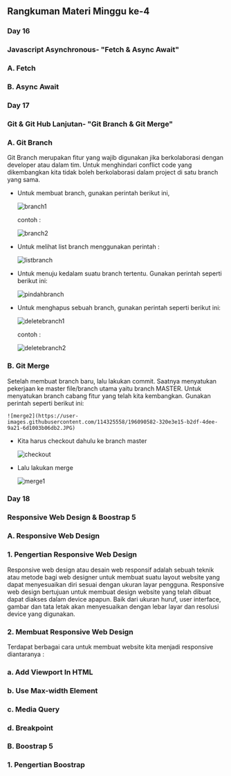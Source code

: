 ## Rangkuman Materi Minggu ke-4
### Day 16
### Javascript Asynchronous- "Fetch & Async Await"
### A. Fetch
### B. Async Await

### Day 17
### Git & Git Hub Lanjutan- "Git Branch & Git Merge"
### A. Git Branch
Git Branch merupakan fitur yang wajib digunakan jika berkolaborasi dengan developer atau dalam tim. Untuk menghindari conflict code yang dikembangkan 
kita tidak boleh berkolaborasi dalam project di satu branch yang sama.
  - Untuk membuat branch, gunakan perintah berikut ini,
    
    ![branch1](https://user-images.githubusercontent.com/114325558/196090060-f86d69d2-f439-4c98-97e8-df1bf40ceede.JPG)
    
    contoh :
    
    ![branch2](https://user-images.githubusercontent.com/114325558/196090077-c278c60f-0829-470e-b243-6246e7c36b07.JPG)
    
  - Untuk melihat list branch menggunakan perintah :
  
    ![listbranch](https://user-images.githubusercontent.com/114325558/196089481-bd1293f4-acfd-4487-84b1-b5bf852984f8.JPG)
    
  - Untuk menuju kedalam suatu branch tertentu. Gunakan perintah seperti berikut ini:
  
    ![pindahbranch](https://user-images.githubusercontent.com/114325558/196089417-4da76715-1723-44a7-aa5a-997edd9acc2e.JPG)
    
  - Untuk menghapus sebuah branch, gunakan perintah seperti berikut ini:
    
    ![deletebranch1](https://user-images.githubusercontent.com/114325558/196089593-7e1eebad-5e5e-43d8-b7e6-61f5d0626c08.JPG)
    
    contoh :
    
    ![deletebranch2](https://user-images.githubusercontent.com/114325558/196089659-25652154-5a03-410c-9f77-f7e653088786.JPG)
    
### B. Git Merge
Setelah membuat branch baru, lalu lakukan commit. Saatnya menyatukan pekerjaan ke master file/branch utama yaitu branch MASTER.
Untuk menyatukan branch cabang fitur yang telah kita kembangkan. Gunakan perintah seperti berikut ini:

    ![merge2](https://user-images.githubusercontent.com/114325558/196090582-320e3e15-b2df-4dee-9a21-6d1003b06db2.JPG)
    
  - Kita harus checkout dahulu ke branch master

    ![checkout](https://user-images.githubusercontent.com/114325558/196090348-e60ef052-b481-4014-a342-bf7179fe347a.JPG)
    
  - Lalu lakukan merge

    ![merge1](https://user-images.githubusercontent.com/114325558/196090428-9c92552a-b054-45a6-b601-09fc0c38dbd0.JPG)
  
### Day 18
### Responsive Web Design & Boostrap 5
### A. Responsive Web Design
### 1. Pengertian Responsive Web Design
Responsive web design atau desain web responsif adalah sebuah teknik atau metode bagi web designer untuk membuat suatu layout website yang dapat menyesuaikan 
diri sesuai dengan ukuran layar pengguna. Responsive web design bertujuan untuk membuat design website yang telah dibuat dapat diakses dalam device apapun.
Baik dari ukuran huruf, user interface, gambar dan tata letak akan menyesuaikan dengan lebar layar dan resolusi device yang digunakan.

### 2. Membuat Responsive Web Design
Terdapat berbagai cara untuk membuat website kita menjadi responsive diantaranya :
  ### a. Add Viewport In HTML
  ### b. Use Max-width Element
  ### c. Media Query
  ### d. Breakpoint
  
### B. Boostrap 5
### 1. Pengertian Boostrap




  
